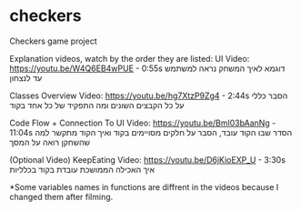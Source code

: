 # checkers
Checkers game project

Explanation videos, watch by the order they are listed:
UI Video:
https://youtu.be/W4Q6EB4wPUE - 0:55s
דוגמא לאיך המשחק נראה למשתמש עד לנצחון

Classes Overview Video:
https://youtu.be/hg7XtzP9Zg4 - 2:44s
הסבר כללי על כל הקבצים השונים ומה התפקיד של כל אחד בקוד

Code Flow + Connection To UI Video:
https://youtu.be/Bml03bAanNg - 11:04s
הסדר שבו הקוד עובד, הסבר על חלקים מסויימים בקוד ואיך הקוד מתקשר למה שהשחקן רואה על המסך

(Optional Video) KeepEating Video:
https://youtu.be/D6jKioEXP_U - 3:30s
איך האכילה הממושכת עובדת בקוד בכלליות

*Some variables names in functions are diffrent in the videos because I changed them after filming.
